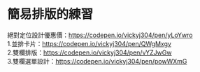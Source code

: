 # 簡易排版的練習
絕對定位設計優惠價：https://codepen.io/vickyj304/pen/yLoYwro <br>
1.並排卡片：https://codepen.io/vickyj304/pen/QWgMxgv<br>
2.雙欄排版：https://codepen.io/vickyj304/pen/vYZJwGw<br>
3.雙欄選單設計：https://codepen.io/vickyj304/pen/powWXmG<br>
